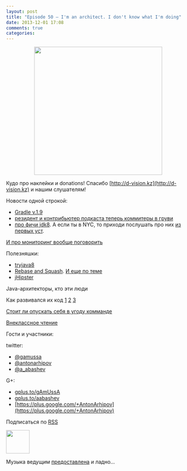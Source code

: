 ```yaml
---
layout: post
title: "Episode 50 — I'm an architect. I don't know what I'm doing"
date: 2013-12-01 17:08
comments: true
categories: 
---
```


<div class="separator" style="clear: both; text-align: center;">
<a href="https://raw.github.com/razbor-poletov/razbor-poletov.github.com/source/source/images/razbor_50_text.jpg" imageanchor="1" style="margin-left: 1em; margin-right: 1em;"><img border="0" height="350" src="https://raw.github.com/razbor-poletov/razbor-poletov.github.com/source/source/images/razbor_50_text.jpg" width="350" /></a>
</div>

Кудо про наклейки и donations!
Спасибо [http://d-vision.kz](http://d-vision.kz) и нашим слушателям!

Новости одной строкой:

* [Gradle v.1.9](http://www.gradle.org/docs/current/release-notes)
* [резидент и контрибьютер подкаста теперь коммитеры в груви](https://plus.google.com/117481599451076280717/posts/BTP38DW5Ugp)
* [про фичи jdk8](http://openjdk.java.net/projects/jdk8/features). А если ты в NYC, то приходи послушать про них [из первых уст](http://www.meetup.com/JavaSIG/events/151812822/).

[И про мониторинг вообще поговорить ](http://hirt.se/blog/?p=444)

Полезняшки:

* [tryjava8](http://tryjava8-t20.rhcloud.com/)
* [Rebase and Squash](http://rebaseandsqua.sh/). [И еще по теме](http://blogs.atlassian.com/2013/10/git-team-workflows-merge-or-rebase/)
* [jHipster](http://jhipster.github.io/)

Java-архитекторы, кто эти люди 

Как развивался их код [1](http://www.willa.me/2013/11/the-six-most-common-species-of-code.html) [2](http://www.ariel.com.au/jokes/The_Evolution_of_a_Programmer.html) [3](http://www.willamette.edu/~fruehr/haskell/evolution.html) 

[Стоит ли опускать себя в угоду комманде](http://arstechnica.com/information-technology/2013/09/if-my-team-has-low-skill-should-i-reduce-the-difficulty-level-of-my-code/
) 

[Внеклассное чтение](http://www.siliconrus.com/2013/10/remote/)

Гости и участники:

twitter: 

 * [@gamussa](https://twitter.com/#!/gamussa)
 * [@antonarhipov](https://twitter.com/#!/antonarhipov)
 * [@a_abashev](https://twitter.com/#!/a_abashev)

G+:

 * [gplus.to/gAmUssA](http://gplus.to/gAmUssA) 
 * [gplus.to/aabashev](http://gplus.to/aabashev) 
 * [https://plus.google.com/+AntonArhipov](https://plus.google.com/+AntonArhipov) 

<!-- player goes here-->

<audio preload="none">
   <source src="http://traffic.libsyn.com/razborpoletov/razbor_50.mp3" type="audio/mp3" />
   Your browser does not support the audio tag.
</audio>

Подписаться по [RSS](http://feeds.feedburner.com/razbor-podcast)

<!-- episode file link goes here-->
<a href="http://traffic.libsyn.com/razborpoletov/razbor_50.mp3" imageanchor="1" style="clear: left; margin-bottom: 1em; margin-left: auto; margin-right: 2em;"><img border="0" height="64" src="http://2.bp.blogspot.com/-qkfh8Q--dks/T0gixAMzuII/AAAAAAAAHD0/O5LbF3vvBNQ/s200/1330127522_mp3.png" width="64" /></a>

Музыка ведущим [предоставлена](http://www.audiobank.fm/single-music/27/111/More-And-Less/) и ладно...